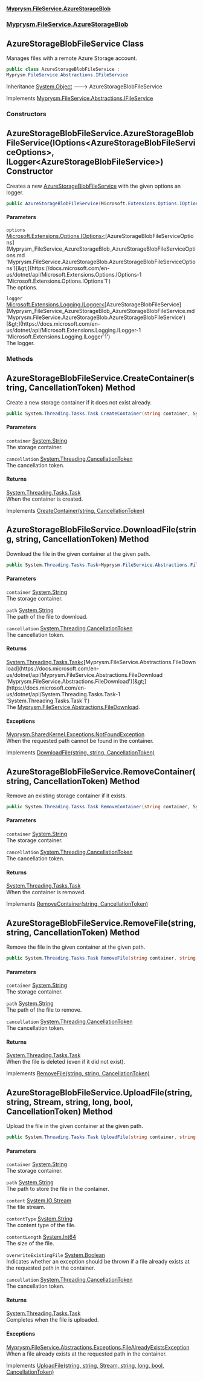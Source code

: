 #### [Myprysm.FileService.AzureStorageBlob](index.md 'index')
### [Myprysm.FileService.AzureStorageBlob](index.md#Myprysm_FileService_AzureStorageBlob 'Myprysm.FileService.AzureStorageBlob')
## AzureStorageBlobFileService Class
Manages files with a remote Azure Storage account.  
```csharp
public class AzureStorageBlobFileService :
Myprysm.FileService.Abstractions.IFileService
```

Inheritance [System.Object](https://docs.microsoft.com/en-us/dotnet/api/System.Object 'System.Object') &#129106; AzureStorageBlobFileService  

Implements [Myprysm.FileService.Abstractions.IFileService](https://docs.microsoft.com/en-us/dotnet/api/Myprysm.FileService.Abstractions.IFileService 'Myprysm.FileService.Abstractions.IFileService')  
### Constructors
<a name='Myprysm_FileService_AzureStorageBlob_AzureStorageBlobFileService_AzureStorageBlobFileService(Microsoft_Extensions_Options_IOptions_Myprysm_FileService_AzureStorageBlob_AzureStorageBlobFileServiceOptions__Microsoft_Extensions_Logging_ILogger_Myprysm_FileService_AzureStorageBlob_AzureStorageBlobFileService_)'></a>
## AzureStorageBlobFileService.AzureStorageBlobFileService(IOptions&lt;AzureStorageBlobFileServiceOptions&gt;, ILogger&lt;AzureStorageBlobFileService&gt;) Constructor
Creates a new [AzureStorageBlobFileService](Myprysm_FileService_AzureStorageBlob_AzureStorageBlobFileService.md 'Myprysm.FileService.AzureStorageBlob.AzureStorageBlobFileService') with the given options an logger.  
```csharp
public AzureStorageBlobFileService(Microsoft.Extensions.Options.IOptions<Myprysm.FileService.AzureStorageBlob.AzureStorageBlobFileServiceOptions> options, Microsoft.Extensions.Logging.ILogger<Myprysm.FileService.AzureStorageBlob.AzureStorageBlobFileService> logger);
```
#### Parameters
<a name='Myprysm_FileService_AzureStorageBlob_AzureStorageBlobFileService_AzureStorageBlobFileService(Microsoft_Extensions_Options_IOptions_Myprysm_FileService_AzureStorageBlob_AzureStorageBlobFileServiceOptions__Microsoft_Extensions_Logging_ILogger_Myprysm_FileService_AzureStorageBlob_AzureStorageBlobFileService_)_options'></a>
`options` [Microsoft.Extensions.Options.IOptions&lt;](https://docs.microsoft.com/en-us/dotnet/api/Microsoft.Extensions.Options.IOptions-1 'Microsoft.Extensions.Options.IOptions`1')[AzureStorageBlobFileServiceOptions](Myprysm_FileService_AzureStorageBlob_AzureStorageBlobFileServiceOptions.md 'Myprysm.FileService.AzureStorageBlob.AzureStorageBlobFileServiceOptions')[&gt;](https://docs.microsoft.com/en-us/dotnet/api/Microsoft.Extensions.Options.IOptions-1 'Microsoft.Extensions.Options.IOptions`1')  
The options.
  
<a name='Myprysm_FileService_AzureStorageBlob_AzureStorageBlobFileService_AzureStorageBlobFileService(Microsoft_Extensions_Options_IOptions_Myprysm_FileService_AzureStorageBlob_AzureStorageBlobFileServiceOptions__Microsoft_Extensions_Logging_ILogger_Myprysm_FileService_AzureStorageBlob_AzureStorageBlobFileService_)_logger'></a>
`logger` [Microsoft.Extensions.Logging.ILogger&lt;](https://docs.microsoft.com/en-us/dotnet/api/Microsoft.Extensions.Logging.ILogger-1 'Microsoft.Extensions.Logging.ILogger`1')[AzureStorageBlobFileService](Myprysm_FileService_AzureStorageBlob_AzureStorageBlobFileService.md 'Myprysm.FileService.AzureStorageBlob.AzureStorageBlobFileService')[&gt;](https://docs.microsoft.com/en-us/dotnet/api/Microsoft.Extensions.Logging.ILogger-1 'Microsoft.Extensions.Logging.ILogger`1')  
The logger.
  
  
### Methods
<a name='Myprysm_FileService_AzureStorageBlob_AzureStorageBlobFileService_CreateContainer(string_System_Threading_CancellationToken)'></a>
## AzureStorageBlobFileService.CreateContainer(string, CancellationToken) Method
Create a new storage container if it does not exist already.  
```csharp
public System.Threading.Tasks.Task CreateContainer(string container, System.Threading.CancellationToken cancellation=default(System.Threading.CancellationToken));
```
#### Parameters
<a name='Myprysm_FileService_AzureStorageBlob_AzureStorageBlobFileService_CreateContainer(string_System_Threading_CancellationToken)_container'></a>
`container` [System.String](https://docs.microsoft.com/en-us/dotnet/api/System.String 'System.String')  
The storage container.
  
<a name='Myprysm_FileService_AzureStorageBlob_AzureStorageBlobFileService_CreateContainer(string_System_Threading_CancellationToken)_cancellation'></a>
`cancellation` [System.Threading.CancellationToken](https://docs.microsoft.com/en-us/dotnet/api/System.Threading.CancellationToken 'System.Threading.CancellationToken')  
The cancellation token.
  
#### Returns
[System.Threading.Tasks.Task](https://docs.microsoft.com/en-us/dotnet/api/System.Threading.Tasks.Task 'System.Threading.Tasks.Task')  
When the container is created.

Implements [CreateContainer(string, CancellationToken)](https://docs.microsoft.com/en-us/dotnet/api/Myprysm.FileService.Abstractions.IFileService.CreateContainer#Myprysm_FileService_Abstractions_IFileService_CreateContainer_System_String,System_Threading_CancellationToken_ 'Myprysm.FileService.Abstractions.IFileService.CreateContainer(System.String,System.Threading.CancellationToken)')  
  
<a name='Myprysm_FileService_AzureStorageBlob_AzureStorageBlobFileService_DownloadFile(string_string_System_Threading_CancellationToken)'></a>
## AzureStorageBlobFileService.DownloadFile(string, string, CancellationToken) Method
Download the file in the given container at the given path.  
```csharp
public System.Threading.Tasks.Task<Myprysm.FileService.Abstractions.FileDownload> DownloadFile(string container, string path, System.Threading.CancellationToken cancellation=default(System.Threading.CancellationToken));
```
#### Parameters
<a name='Myprysm_FileService_AzureStorageBlob_AzureStorageBlobFileService_DownloadFile(string_string_System_Threading_CancellationToken)_container'></a>
`container` [System.String](https://docs.microsoft.com/en-us/dotnet/api/System.String 'System.String')  
The storage container.
  
<a name='Myprysm_FileService_AzureStorageBlob_AzureStorageBlobFileService_DownloadFile(string_string_System_Threading_CancellationToken)_path'></a>
`path` [System.String](https://docs.microsoft.com/en-us/dotnet/api/System.String 'System.String')  
The path of the file to download.
  
<a name='Myprysm_FileService_AzureStorageBlob_AzureStorageBlobFileService_DownloadFile(string_string_System_Threading_CancellationToken)_cancellation'></a>
`cancellation` [System.Threading.CancellationToken](https://docs.microsoft.com/en-us/dotnet/api/System.Threading.CancellationToken 'System.Threading.CancellationToken')  
The cancellation token.
  
#### Returns
[System.Threading.Tasks.Task&lt;](https://docs.microsoft.com/en-us/dotnet/api/System.Threading.Tasks.Task-1 'System.Threading.Tasks.Task`1')[Myprysm.FileService.Abstractions.FileDownload](https://docs.microsoft.com/en-us/dotnet/api/Myprysm.FileService.Abstractions.FileDownload 'Myprysm.FileService.Abstractions.FileDownload')[&gt;](https://docs.microsoft.com/en-us/dotnet/api/System.Threading.Tasks.Task-1 'System.Threading.Tasks.Task`1')  
The [Myprysm.FileService.Abstractions.FileDownload](https://docs.microsoft.com/en-us/dotnet/api/Myprysm.FileService.Abstractions.FileDownload 'Myprysm.FileService.Abstractions.FileDownload').
#### Exceptions
[Myprysm.SharedKernel.Exceptions.NotFoundException](https://docs.microsoft.com/en-us/dotnet/api/Myprysm.SharedKernel.Exceptions.NotFoundException 'Myprysm.SharedKernel.Exceptions.NotFoundException')  
When the requested path cannot be found in the container.

Implements [DownloadFile(string, string, CancellationToken)](https://docs.microsoft.com/en-us/dotnet/api/Myprysm.FileService.Abstractions.IFileService.DownloadFile#Myprysm_FileService_Abstractions_IFileService_DownloadFile_System_String,System_String,System_Threading_CancellationToken_ 'Myprysm.FileService.Abstractions.IFileService.DownloadFile(System.String,System.String,System.Threading.CancellationToken)')  
  
<a name='Myprysm_FileService_AzureStorageBlob_AzureStorageBlobFileService_RemoveContainer(string_System_Threading_CancellationToken)'></a>
## AzureStorageBlobFileService.RemoveContainer(string, CancellationToken) Method
Remove an existing storage container if it exists.  
```csharp
public System.Threading.Tasks.Task RemoveContainer(string container, System.Threading.CancellationToken cancellation=default(System.Threading.CancellationToken));
```
#### Parameters
<a name='Myprysm_FileService_AzureStorageBlob_AzureStorageBlobFileService_RemoveContainer(string_System_Threading_CancellationToken)_container'></a>
`container` [System.String](https://docs.microsoft.com/en-us/dotnet/api/System.String 'System.String')  
The storage container.
  
<a name='Myprysm_FileService_AzureStorageBlob_AzureStorageBlobFileService_RemoveContainer(string_System_Threading_CancellationToken)_cancellation'></a>
`cancellation` [System.Threading.CancellationToken](https://docs.microsoft.com/en-us/dotnet/api/System.Threading.CancellationToken 'System.Threading.CancellationToken')  
The cancellation token.
  
#### Returns
[System.Threading.Tasks.Task](https://docs.microsoft.com/en-us/dotnet/api/System.Threading.Tasks.Task 'System.Threading.Tasks.Task')  
When the container is removed.

Implements [RemoveContainer(string, CancellationToken)](https://docs.microsoft.com/en-us/dotnet/api/Myprysm.FileService.Abstractions.IFileService.RemoveContainer#Myprysm_FileService_Abstractions_IFileService_RemoveContainer_System_String,System_Threading_CancellationToken_ 'Myprysm.FileService.Abstractions.IFileService.RemoveContainer(System.String,System.Threading.CancellationToken)')  
  
<a name='Myprysm_FileService_AzureStorageBlob_AzureStorageBlobFileService_RemoveFile(string_string_System_Threading_CancellationToken)'></a>
## AzureStorageBlobFileService.RemoveFile(string, string, CancellationToken) Method
Remove the file in the given container at the given path.  
```csharp
public System.Threading.Tasks.Task RemoveFile(string container, string path, System.Threading.CancellationToken cancellation=default(System.Threading.CancellationToken));
```
#### Parameters
<a name='Myprysm_FileService_AzureStorageBlob_AzureStorageBlobFileService_RemoveFile(string_string_System_Threading_CancellationToken)_container'></a>
`container` [System.String](https://docs.microsoft.com/en-us/dotnet/api/System.String 'System.String')  
The storage container.
  
<a name='Myprysm_FileService_AzureStorageBlob_AzureStorageBlobFileService_RemoveFile(string_string_System_Threading_CancellationToken)_path'></a>
`path` [System.String](https://docs.microsoft.com/en-us/dotnet/api/System.String 'System.String')  
The path of the file to remove.
  
<a name='Myprysm_FileService_AzureStorageBlob_AzureStorageBlobFileService_RemoveFile(string_string_System_Threading_CancellationToken)_cancellation'></a>
`cancellation` [System.Threading.CancellationToken](https://docs.microsoft.com/en-us/dotnet/api/System.Threading.CancellationToken 'System.Threading.CancellationToken')  
The cancellation token.
  
#### Returns
[System.Threading.Tasks.Task](https://docs.microsoft.com/en-us/dotnet/api/System.Threading.Tasks.Task 'System.Threading.Tasks.Task')  
When the file is deleted (even if it did not exist).

Implements [RemoveFile(string, string, CancellationToken)](https://docs.microsoft.com/en-us/dotnet/api/Myprysm.FileService.Abstractions.IFileService.RemoveFile#Myprysm_FileService_Abstractions_IFileService_RemoveFile_System_String,System_String,System_Threading_CancellationToken_ 'Myprysm.FileService.Abstractions.IFileService.RemoveFile(System.String,System.String,System.Threading.CancellationToken)')  
  
<a name='Myprysm_FileService_AzureStorageBlob_AzureStorageBlobFileService_UploadFile(string_string_System_IO_Stream_string_long_bool_System_Threading_CancellationToken)'></a>
## AzureStorageBlobFileService.UploadFile(string, string, Stream, string, long, bool, CancellationToken) Method
Upload the file in the given container at the given path.  
```csharp
public System.Threading.Tasks.Task UploadFile(string container, string path, System.IO.Stream content, string contentType, long contentLength, bool overwriteExistingFile=false, System.Threading.CancellationToken cancellation=default(System.Threading.CancellationToken));
```
#### Parameters
<a name='Myprysm_FileService_AzureStorageBlob_AzureStorageBlobFileService_UploadFile(string_string_System_IO_Stream_string_long_bool_System_Threading_CancellationToken)_container'></a>
`container` [System.String](https://docs.microsoft.com/en-us/dotnet/api/System.String 'System.String')  
The storage container.
  
<a name='Myprysm_FileService_AzureStorageBlob_AzureStorageBlobFileService_UploadFile(string_string_System_IO_Stream_string_long_bool_System_Threading_CancellationToken)_path'></a>
`path` [System.String](https://docs.microsoft.com/en-us/dotnet/api/System.String 'System.String')  
The path to store the file in the container.
  
<a name='Myprysm_FileService_AzureStorageBlob_AzureStorageBlobFileService_UploadFile(string_string_System_IO_Stream_string_long_bool_System_Threading_CancellationToken)_content'></a>
`content` [System.IO.Stream](https://docs.microsoft.com/en-us/dotnet/api/System.IO.Stream 'System.IO.Stream')  
The file stream.
  
<a name='Myprysm_FileService_AzureStorageBlob_AzureStorageBlobFileService_UploadFile(string_string_System_IO_Stream_string_long_bool_System_Threading_CancellationToken)_contentType'></a>
`contentType` [System.String](https://docs.microsoft.com/en-us/dotnet/api/System.String 'System.String')  
The content type of the file.
  
<a name='Myprysm_FileService_AzureStorageBlob_AzureStorageBlobFileService_UploadFile(string_string_System_IO_Stream_string_long_bool_System_Threading_CancellationToken)_contentLength'></a>
`contentLength` [System.Int64](https://docs.microsoft.com/en-us/dotnet/api/System.Int64 'System.Int64')  
The size of the file.
  
<a name='Myprysm_FileService_AzureStorageBlob_AzureStorageBlobFileService_UploadFile(string_string_System_IO_Stream_string_long_bool_System_Threading_CancellationToken)_overwriteExistingFile'></a>
`overwriteExistingFile` [System.Boolean](https://docs.microsoft.com/en-us/dotnet/api/System.Boolean 'System.Boolean')  
Indicates whether an exception should be thrown if a file already exists at the requested path in the container.
  
<a name='Myprysm_FileService_AzureStorageBlob_AzureStorageBlobFileService_UploadFile(string_string_System_IO_Stream_string_long_bool_System_Threading_CancellationToken)_cancellation'></a>
`cancellation` [System.Threading.CancellationToken](https://docs.microsoft.com/en-us/dotnet/api/System.Threading.CancellationToken 'System.Threading.CancellationToken')  
The cancellation token.
  
#### Returns
[System.Threading.Tasks.Task](https://docs.microsoft.com/en-us/dotnet/api/System.Threading.Tasks.Task 'System.Threading.Tasks.Task')  
Completes when the file is uploaded.
#### Exceptions
[Myprysm.FileService.Abstractions.Exceptions.FileAlreadyExistsException](https://docs.microsoft.com/en-us/dotnet/api/Myprysm.FileService.Abstractions.Exceptions.FileAlreadyExistsException 'Myprysm.FileService.Abstractions.Exceptions.FileAlreadyExistsException')  
When a file already exists at the requested path in the container.

Implements [UploadFile(string, string, Stream, string, long, bool, CancellationToken)](https://docs.microsoft.com/en-us/dotnet/api/Myprysm.FileService.Abstractions.IFileService.UploadFile#Myprysm_FileService_Abstractions_IFileService_UploadFile_System_String,System_String,System_IO_Stream,System_String,System_Int64,System_Boolean,System_Threading_CancellationToken_ 'Myprysm.FileService.Abstractions.IFileService.UploadFile(System.String,System.String,System.IO.Stream,System.String,System.Int64,System.Boolean,System.Threading.CancellationToken)')  
  
